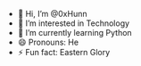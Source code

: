 - 👋 Hi, I’m @0xHunn
- 👀 I’m interested in Technology 
- 🌱 I’m currently learning Python 
- 😄 Pronouns: He
- ⚡ Fun fact: Eastern Glory

<!---
0xHunn/0xHunn is a ✨ special ✨ repository because its `README.md` (this file) appears on your GitHub profile.
You can click the Preview link to take a look at your changes.
--->
